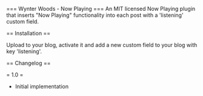 === Wynter Woods - Now Playing ===
An MIT licensed Now Playing plugin that inserts "Now Playing" functionality into each post with a 'listening' custom field.

== Installation ==

Upload to your blog, activate it and add a new custom field to your blog with key 'listening'.

== Changelog ==

= 1.0 =
* Initial implementation


